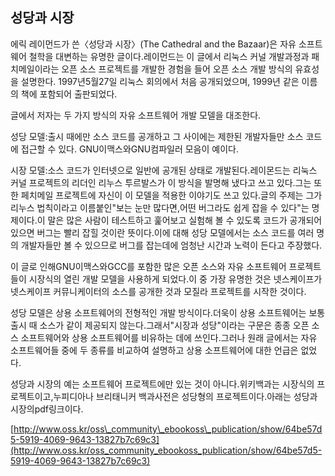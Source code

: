 ## 성당과 시장

에릭 레이먼드가 쓴〈성당과 시장〉\(The Cathedral and the Bazaar\)은 자유 소프트웨어 철학을 대변하는 유명한 글이다.레이먼드는 이 글에서 리눅스 커널 개발과정과 패치메일이라는 오픈 소스 프로젝트를 개발한 경험을 들어 오픈 소스 개발 방식의 유효성을 설명한다. 1997년5월27일 리눅스 회의에서 처음 공개되었으며, 1999년 같은 이름의 책에 포함되어 출판되었다.

글에서 저자는 두 가지 방식의 자유 소프트웨어 개발 모델을 대조한다.

성당 모델:출시 때에만 소스 코드를 공개하고 그 사이에는 제한된 개발자들만 소스 코드에 접근할 수 있다. GNU이맥스와GNU컴파일러 모음이 예이다.

시장 모델:소스 코드가 인터넷으로 일반에 공개된 상태로 개발된다.레이몬드는 리눅스 커널 프로젝트의 리더인 리누스 투르발스가 이 방식을 발명해 냈다고 쓰고 있다.그는 또한 페치메일 프로젝트에 자신이 이 모델을 적용한 이야기도 쓰고 있다.글의 주제는 그가 리누스 법칙이라고 이름붙인"보는 눈만 많다면,어떤 버그라도 쉽게 잡을 수 있다"는 명제이다.이 말은 많은 사람이 테스트하고 훑어보고 실험해 볼 수 있도록 코드가 공개되어 있으면 버그는 빨리 잡힐 것이란 뜻이다.이에 대해 성당 모델에서는 소스 코드를 여러 명의 개발자들만 볼 수 있으므로 버그를 잡는데에 엄청난 시간과 노력이 든다고 주장했다.

이 글로 인해GNU이맥스와GCC를 포함한 많은 오픈 소스와 자유 소프트웨어 프로젝트들이 시장식의 열린 개발 모델을 사용하게 되었다.이 중 가장 유명한 것은 넷스케이프가 넷스케이프 커뮤니케이터의 소스를 공개한 것과 모질라 프로젝트를 시작한 것이다.

성당 모델은 상용 소프트웨어의 전형적인 개발 방식이다.더욱이 상용 소프트웨어는 보통 출시 때 소스가 같이 제공되지 않는다.그래서"시장과 성당"이라는 구문은 종종 오픈 소스 소프트웨어와 상용 소프트웨어를 비유하는 데에 쓰인다.그러나 원래 글에서는 자유 소프트웨어들 중에 두 종류를 비교하여 설명하고 상용 소프트웨어에 대한 언급은 없었다.

성당과 시장의 예는 소프트웨어 프로젝트에만 있는 것이 아니다.위키백과는 시장식의 프로젝트이고,누피디아나 브리태니커 백과사전은 성당형의 프로젝트이다.아래는 성당과 시장의pdf링크이다.

[http://www.oss.kr/oss\_community\_ebookoss\_publication/show/64be57d5-5919-4069-9643-13827b7c69c3](http://www.oss.kr/oss_community_ebookoss_publication/show/64be57d5-5919-4069-9643-13827b7c69c3)

